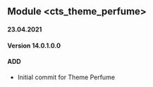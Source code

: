 ## Module <cts_theme_perfume>

#### 23.04.2021
#### Version 14.0.1.0.0
#### ADD
- Initial commit for Theme Perfume